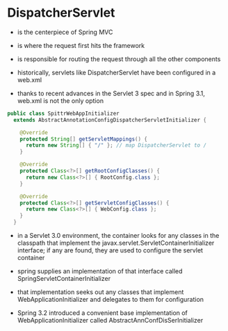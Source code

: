 # DispatcherServlet

- is the centerpiece of Spring MVC

- is where the request first hits the framework

- is responsible for routing the request through all the other components

- historically, servlets like DispatcherServlet have been configured in a web.xml

- thanks to recent advances in the Servlet 3 spec and in Spring 3.1, web.xml is not the only option


```java
public class SpittrWebAppInitializer
  extends AbstractAnnotationConfigDispatcherServletInitializer {

    @Override
    protected String[] getServletMappings() {
      return new String[] { "/" }; // map DispatcherServlet to /
    }

    @Override
    protected Class<?>[] getRootConfigClasses() {
      return new Class<?>[] { RootConfig.class };
    }

    @Override
    protected Class<?>[] getServletConfigClasses() {
      return new Class<?>[] { WebConfig.class };
    }
  }
```

- in a Servlet 3.0 environment, the container looks for any classes in the
  classpath that implement the javax.servlet.ServletContainerInitializer
  interface; if any are found, they are used to configure the servlet container

- spring supplies an implementation of that interface called SpringServletContainerInitializer

- that implementation seeks out any classes that implement
  WebApplicationInitializer and delegates to them for configuration

- Spring 3.2 introduced a convenient base implementation of
  WebApplicationInitializer called AbstractAnnConfDisSerInitializer

